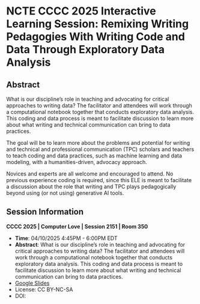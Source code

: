# NCTE CCCC 2025 Interactive Learning Session: Remixing Writing Pedagogies With Writing Code and Data Through Exploratory Data Analysis

## Abstract

What is our discipline’s role in teaching and advocating for critical approaches to writing data? The facilitator and attendees will work through a computational notebook together that conducts exploratory data analysis. This coding and data process is meant to facilitate discussion to learn more about what writing and technical communication can bring to data practices.

The goal will be to learn more about the problems and potential for writing and technical and professional communication (TPC) scholars and teachers to teach coding and data practices, such as machine learning and data modeling, with a humanities-driven, advocacy approach.

Novices and experts are all welcome and encouraged to attend. No previous experience coding is required, since this ELE is meant to facilitate a discussion about the role that writing and TPC plays pedagogically beyond using (or not using) generative AI tools.


## Session Information

**CCCC 2025 | Computer Love | Session 2151 | Room 350**

- **Time**: 04/10/2025 4:45PM - 6:00PM EDT
-  **Abstract**: What is our discipline’s role in teaching and advocating for critical approaches to writing data? The facilitator and attendees will work through a computational notebook together that conducts exploratory data analysis. This coding and data process is meant to facilitate discussion to learn more about what writing and technical communication can bring to data practices.
- [Google Slides](https://docs.google.com/presentation/d/12-__kN5FD6JKRd7bovFplPfexBmnuCj9/edit?usp=sharing&ouid=106375923921921850595&rtpof=true&sd=true)
- License: CC BY-NC-SA
- DOI: